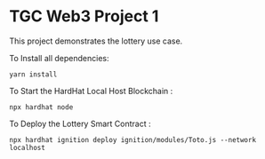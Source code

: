 # TGC Web3 Project 1

This project demonstrates the lottery use case.

To Install all dependencies:

```shell
yarn install
```

To Start the HardHat Local Host Blockchain :

```shell
npx hardhat node
```

To Deploy the Lottery Smart Contract :

```shell
npx hardhat ignition deploy ignition/modules/Toto.js --network localhost
```
